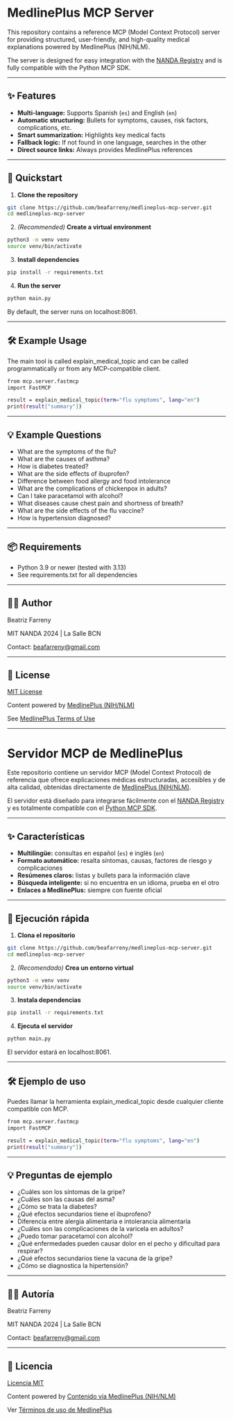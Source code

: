 # MedlinePlus MCP Server

This repository contains a reference MCP (Model Context Protocol) server for providing structured, user-friendly, and high-quality medical explanations powered by MedlinePlus (NIH/NLM).

The server is designed for easy integration with the [NANDA Registry](https://ui.nanda-registry.com/) and is fully compatible with the Python MCP SDK.

---

## ✨ Features

- **Multi-language:** Supports Spanish (`es`) and English (`en`)
- **Automatic structuring:** Bullets for symptoms, causes, risk factors, complications, etc.
- **Smart summarization:** Highlights key medical facts
- **Fallback logic:** If not found in one language, searches in the other
- **Direct source links:** Always provides MedlinePlus references

---

## 🚀 Quickstart

1. **Clone the repository**

```bash
git clone https://github.com/beafarreny/medlineplus-mcp-server.git
cd medlineplus-mcp-server
```
2. *(Recommended)* **Create a virtual environment**

```bash
python3 -m venv venv
source venv/bin/activate
```

3. **Install dependencies**

```bash
pip install -r requirements.txt
```

4. **Run the server**

```bash
python main.py
```

By default, the server runs on localhost:8061.

---

## 🛠️ Example Usage

The main tool is called explain_medical_topic and can be called programmatically or from any MCP-compatible client.

```bash
from mcp.server.fastmcp 
import FastMCP

result = explain_medical_topic(term="flu symptoms", lang="en")
print(result["summary"])
```

---

## 💡 Example Questions

- What are the symptoms of the flu?
- What are the causes of asthma?
- How is diabetes treated?
- What are the side effects of ibuprofen?
- Difference between food allergy and food intolerance
- What are the complications of chickenpox in adults?
- Can I take paracetamol with alcohol?
- What diseases cause chest pain and shortness of breath?
- What are the side effects of the flu vaccine?
- How is hypertension diagnosed?

---

## 📦 Requirements

- Python 3.9 or newer (tested with 3.13)
- See requirements.txt for all dependencies

---

## 👩‍💻 Author

Beatriz Farreny

MIT NANDA 2024 | La Salle BCN

Contact: [beafarreny@gmail.com](mailto:beafarreny@gmail.com)

---

## 📄 License

[MIT License](LICENSE)

Content powered by [MedlinePlus (NIH/NLM)](https://medlineplus.gov/)

See [MedlinePlus Terms of Use](https://medlineplus.gov/about/terms-of-use/)


---

# Servidor MCP de MedlinePlus

Este repositorio contiene un servidor MCP (Model Context Protocol) de referencia que ofrece explicaciones médicas estructuradas, accesibles y de alta calidad, obtenidas directamente de [MedlinePlus (NIH/NLM)](https://medlineplus.gov/).

El servidor está diseñado para integrarse fácilmente con el [NANDA Registry](https://ui.nanda-registry.com/) y es totalmente compatible con el [Python MCP SDK](https://github.com/modelcontextprotocol/sdk-python).


---

## ✨ Características

- **Multilingüe:** consultas en español (`es`) e inglés (`en`)
- **Formato automático:** resalta síntomas, causas, factores de riesgo y complicaciones
- **Resúmenes claros:** listas y bullets para la información clave
- **Búsqueda inteligente:** si no encuentra en un idioma, prueba en el otro
- **Enlaces a MedlinePlus:** siempre con fuente oficial

---

## 🚀 Ejecución rápida

1. **Clona el repositorio**

```bash
git clone https://github.com/beafarreny/medlineplus-mcp-server.git
cd medlineplus-mcp-server
```


2. *(Recomendado)* **Crea un entorno virtual**

```bash
python3 -m venv venv
source venv/bin/activate
```

3. **Instala dependencias**

```bash
pip install -r requirements.txt
```

4. **Ejecuta el servidor**

```bash
python main.py
```
El servidor estará en localhost:8061.

---

## 🛠️ Ejemplo de uso

Puedes llamar la herramienta explain_medical_topic desde cualquier cliente compatible con MCP.

```bash
from mcp.server.fastmcp 
import FastMCP

result = explain_medical_topic(term="flu symptoms", lang="en")
print(result["summary"])
```

---

## 💡 Preguntas de ejemplo

- ¿Cuáles son los síntomas de la gripe?
- ¿Cuáles son las causas del asma?
- ¿Cómo se trata la diabetes?
- ¿Qué efectos secundarios tiene el ibuprofeno?
- Diferencia entre alergia alimentaria e intolerancia alimentaria
- ¿Cuáles son las complicaciones de la varicela en adultos?
- ¿Puedo tomar paracetamol con alcohol?
- ¿Qué enfermedades pueden causar dolor en el pecho y dificultad para respirar?
- ¿Qué efectos secundarios tiene la vacuna de la gripe?
- ¿Cómo se diagnostica la hipertensión?

---

## 👩‍💻 Autoría

Beatriz Farreny

MIT NANDA 2024 | La Salle BCN

Contact: [beafarreny@gmail.com](mailto:beafarreny@gmail.com)

---

## 📄 Licencia

[Licencia MIT](LICENSE)

Content powered by [Contenido vía MedlinePlus (NIH/NLM)](https://medlineplus.gov/)

Ver [Términos de uso de MedlinePlus](https://medlineplus.gov/about/terms-of-use/)


